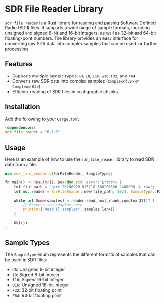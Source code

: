 # SDR File Reader Library

`sdr_file_reader` is a Rust library for reading and parsing Software Defined Radio (SDR) files. It supports a wide range of sample formats, including unsigned and signed 8-bit and 16-bit integers, as well as 32-bit and 64-bit floating-point numbers. The library provides an easy interface for converting raw SDR data into complex samples that can be used for further processing.

## Features
- Supports multiple sample types: `u8`, `i8`, `i16`, `u16`, `f32`, and `f64`.
- Converts raw SDR data into complex samples (`Complex<f32>` or `Complex<f64>`).
- Efficient reading of SDR files in configurable chunks.

## Installation
Add the following to your `Cargo.toml`:

```toml
[dependencies]
sdr_file_reader = "0.1.0"
```

## Usage
Here is an example of how to use the `sdr_file_reader` library to read SDR data from a file:

```rust
use sdr_file_reader::{SdrFileReader, SampleType};

fn main() -> Result<(), Box<dyn std::error::Error>> {
    let file_path = "gqrx_20240929_015218_580206500_2400000_fc.raw";
    let mut reader = SdrFileReader::new(file_path, 1024, SampleType::F32)?;

    while let Some(samples) = reader.read_next_chunk_complexf32()? {
        // Process the samples here
        println!("Read {} samples", samples.len());
    }

    Ok(())
}
```

## Sample Types
The `SampleType` enum represents the different formats of samples that can be used in SDR files:
- `U8`: Unsigned 8-bit integer
- `I8`: Signed 8-bit integer
- `I16`: Signed 16-bit integer
- `U16`: Unsigned 16-bit integer
- `F32`: 32-bit floating point
- `F64`: 64-bit floating point
